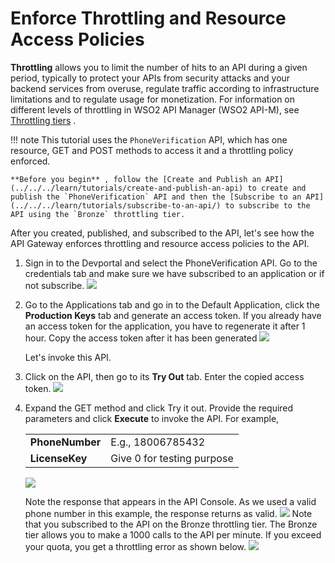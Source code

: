 # Enforce Throttling and Resource Access Policies

**Throttling** allows you to limit the number of hits to an API during a given period, typically to protect your APIs from security attacks and your backend services from overuse, regulate traffic according to infrastructure limitations and to regulate usage for monetization. For information on different levels of throttling in WSO2 API Manager (WSO2 API-M), see [Throttling tiers](_Setting_Throttling_Limits_) .

!!! note
    This tutorial uses the `PhoneVerification` API, which has one resource, GET and POST methods to access it and a throttling policy enforced.

    **Before you begin** , follow the [Create and Publish an API](../../../learn/tutorials/create-and-publish-an-api) to create and publish the `PhoneVerification` API and then the [Subscribe to an API](../../../learn/tutorials/subscribe-to-an-api/) to subscribe to the API using the `Bronze` throttling tier.


After you created, published, and subscribed to the API, let's see how the API Gateway enforces throttling and resource access policies to the API.

1.  Sign in to the Devportal and select the PhoneVerification API.
    Go to the credentials tab and make sure we have subscribed to an application or if not subscribe.
    ![]({{base_path}}/assets/img/learn/learn-throttling-isapplication-subscribed.png)

2.  Go to the Applications tab and go in to the Default Application, click the **Production Keys** tab and generate an access       token. If you already have an access token for the application, you have to regenerate it after 1 hour. Copy the access         token after it has been generated
    ![]({{base_path}}/assets/img/learn/learn-throttling-generate-keys.png)

    Let's invoke this API.

3.  Click on the API, then go to its **Try Out** tab. Enter the copied access token.
    ![]({{base_path}}/assets/img/learn/learn-throttling-tryout.png)

4.  Expand the GET method and click Try it out. Provide the required parameters and click **Execute** to invoke the API. For example,

    |                 |                            |
    |-----------------|----------------------------|
    | **PhoneNumber** | E.g., 18006785432          |
    | **LicenseKey**  | Give 0 for testing purpose |

    ![]({{base_path}}/assets/img/learn/learn-throttling-enter-query.png)

     Note the response that appears in the API Console. As we used a valid phone number in this example, the response returns as valid.
    ![]({{base_path}}/assets/img/learn/learn-throttling-query-response.png)
    Note that you subscribed to the API on the Bronze throttling tier. The Bronze tier allows you to make a 1000 calls to the API per minute. If you exceed your quota, you get a throttling error as shown below.
    ![]({{base_path}}/assets/img/learn/learn-throttling-error-response.png)